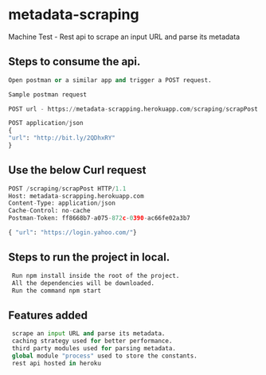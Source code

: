 # metadata-scraping

Machine Test - Rest api to  scrape an input URL and parse its metadata

## Steps to consume the api.
```python
Open postman or a similar app and trigger a POST request.

Sample postman request

POST url - https://metadata-scrapping.herokuapp.com/scraping/scrapPost

POST application/json
{
"url": "http://bit.ly/2QDhxRY"
}
```

## Use the below Curl request
```python
POST /scraping/scrapPost HTTP/1.1
Host: metadata-scrapping.herokuapp.com
Content-Type: application/json
Cache-Control: no-cache
Postman-Token: ff8668b7-a075-872c-0390-ac66fe02a3b7

{ "url": "https://login.yahoo.com/"}
```
## Steps to run the project in local.
```python
 Run npm install inside the root of the project.
 All the dependencies will be downloaded.
 Run the command npm start
```

## Features added
```python
 scrape an input URL and parse its metadata.
 caching strategy used for better performance.
 third party modules used for parsing metadata.
 global module "process" used to store the constants.
 rest api hosted in heroku
 ```

